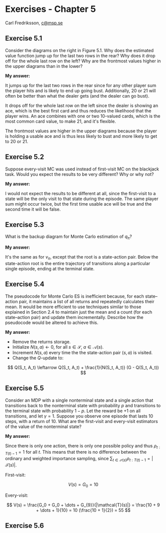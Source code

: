 # Exercises - Chapter 5

Carl Fredriksson, c@msp.se

## Exercise 5.1

Consider the diagrams on the right in Figure 5.1. Why does the estimated value function jump up for the last two rows in the rear? Why does it drop off for the whole last row on the left? Why are the frontmost values higher in the upper diagrams than in the lower?

**My answer:**

It jumps up for the last two rows in the rear since for any other player sum the player hits and is likely to end up going bust. Additionally, 20 or 21 will often be better than what the dealer gets (and the dealer can go bust).

It drops off for the whole last row on the left since the dealer is showing an ace, which is the best first card and thus reduces the likelihood that the player wins. An ace combines with one or two 10-valued cards, which is the most common card value, to make 21, and it's flexible.

The frontmost values are higher in the upper diagrams because the player is holding a usable ace and is thus less likely to bust and more likely to get to 20 or 21.

## Exercise 5.2

Suppose every-visit MC was used instead of first-visit MC on the blackjack task. Would you expect the results to be very different? Why or why not?

**My answer:**

I would not expect the results to be different at all, since the first-visit to a state will be the only visit to that state during the episode. The same player sum might occur twice, but the first time usable ace will be true and the second time it will be false.

## Exercise 5.3

What is the backup diagram for Monte Carlo estimation of $q_\pi$?

**My answer:**

It's the same as for $v_\pi$, except that the root is a state-action pair. Below the state-action root is the entire trajectory of transitions along a particular single episode, ending at the terminal state.

## Exercise 5.4

The pseudocode for Monte Carlo ES is inefficient because, for each state–action pair, it maintains a list of all returns and repeatedly calculates their mean. It would be more efficient to use techniques similar to those explained in Section 2.4 to maintain just the mean and a count (for each state–action pair) and update them incrementally. Describe how the pseudocode would be altered to achieve this.

**My answer:**

* Remove the returns storage.
* Initialize $N(s, a) \leftarrow 0$, for all $s \in \mathcal{S}$, $a \in \mathcal{A}(s)$.
* Increment $N(s, a)$ every time the the state-action pair $(s, a)$ is visited.
* Change the $Q$-update to:

$$
Q(S_t, A_t) \leftarrow Q(S_t, A_t) + \frac{1}{N(S_t, A_t)} (G - Q(S_t, A_t))
$$

## Exercise 5.5

Consider an MDP with a single nonterminal state and a single action that transitions back to the nonterminal state with probability $p$ and transitions to the terminal state with probability $1 - p$. Let the reward be $+1$ on all transitions, and let $\gamma = 1$. Suppose you observe one episode that lasts 10 steps, with a return of 10. What are the first-visit and every-visit estimators of the value of the nonterminal state?

**My answer:**

Since there is only one action, there is only one possible policy and thus $\rho_{t:T(t)-1} = 1$ for all $t$. This means that there is no difference between the ordinary and weighted importance sampling, since $\sum_{t \in \mathcal{T}(s)} \rho_{t:T(t)-1} = |\mathcal{T}(s)|$.

First-visit:

$$
V(s) = G_0 = 10
$$

Every-visit:

$$
V(s) = \frac{G_0 + G_0 + \dots + G_{9}}{|\mathcal{T}(s)|} = \frac{10 + 9 + \dots + 1}{10} = 10 (\frac{10 + 1}{2}) = 55
$$

## Exercise 5.6
